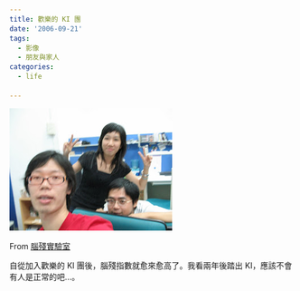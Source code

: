```yaml
---
title: 歡樂的 KI 團
date: '2006-09-21'
tags:
  - 影像
  - 朋友與家人
categories:
  - life

---
```

[![](images/0.jpg?imgmax=288)](http://picasaweb.google.com/yurenju/Unnamed05/photo#4977199629767278610)

From [腦殘實驗室](http://picasaweb.google.com/yurenju/Unnamed05)

  
自從加入歡樂的 KI 團後，腦殘指數就愈來愈高了。我看兩年後踏出 KI，應該不會有人是正常的吧…。